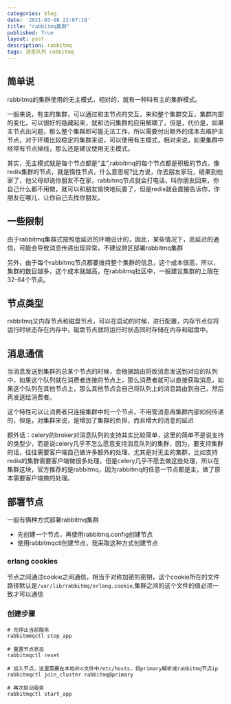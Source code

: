 ```yaml
---
categories: blog
date: '2021-03-08 22:07:18'
title: "rabbitmq集群"
published: True
layout: post
description: rabbitmq
tags: 消息队列 rabbitmq
---
```


## 简单说

rabbitmq的集群使用的无主模式，相对的，就有一种叫有主的集群模式。

一般来说，有主的集群，可以通过和主节点的交互，来和整个集群交互，集群内部的变化，可以很好的隐藏起来，就和访问集群的应用解耦了，但是，代价是，如果主节点出问题，那么整个集群即可能无法工作，所以需要付出额外的成本去维护主节点，对于环境比较稳定的集群来说，可以使用有主模式，相对来说，如果集群中经常有节点掉线，那么还是建议使用无主模式。

其实，无主模式就是每个节点都是“主”,rabbitmq的每个节点都是积极的节点，像redis集群的节点，就是惰性节点，什么意思呢?比方说，你去朋友家玩，结果到他家了，他父母却说你朋友不在家，rabbitmq节点就会打电话，叫你朋友回来，你自己什么都不用做，就可以和朋友愉快地玩耍了，但是redis就会直接告诉你，你朋友在哪儿，让你自己去找你朋友。

## 一些限制

由于rabbitmq集群式按照低延迟的环境设计的，因此，某些情况下，高延迟的通信，可能会导致消息传递出现异常，不建议跨区部署rabbitmq集群

另外，由于每个rabbitmq节点都要维持整个集群的信息，这个成本很高，所以，集群的数目越多，这个成本就越高，在rabbitmq社区中，一般建议集群的上限在32-64个节点。

## 节点类型

rabbitmq又内存节点和磁盘节点，可以在启动的时候，进行配置，内存节点仅将运行时状态存在内存中，磁盘节点就将运行时状态同时存储在内存和磁盘中。

## 消息通信

当消息发送到集群的总某个节点的时候，会根据路由将改消息发送到对应的队列中，如果这个队列就在消费者连接的节点上，那么消费者就可以直接获取消息，如果这个队列在其他节点上，那么其他节点会自己将队列上的消息路由到自己，然后再发送给消费者。

这个特性可以让消费者只连接集群中的一个节点，不用管消息再集群内部如何传递的，但是，对集群来说，是增加了集群的负担，而且增大的消息的延迟

题外话：celery的broker对消息队列的支持其实比较简单，这里的简单不是说支持的类型少，而是说celery几乎不怎么愿意支持消息队列的集群，因为，要支持集群的话，往往需要客户端自己做许多额外的处理，尤其是对无主的集群，比如支持redis的集群需要客户端做很多处理，但是celery几乎不愿去做这些处理，所以在集群这块，官方推荐的是rabbitmq，因为rabbitmq的任意一节点都是主，做了原本需要客户端做的处理。

## 部署节点

一般有俩种方式部署rabbitmq集群

- 先创建一个节点，再使用rabbitmq.config创建节点
- 使用rabbitmqctl创建节点，我采取这种方式创建节点

### erlang cookies

节点之间通过cookie之间通信，相当于对称加密的密钥，这个cookie所在的文件路径默认是`/var/lib/rabbitmq/erlang.cookie`,集群之间的这个文件的值必须一致才可以通信

### 创建步骤

```
# 先停止当前服务
rabbitmmqctl stop_app

# 重置节点状态
rabbitmqctl reset

# 加入节点，这里需要在本地dns文件中/etc/hosts，将primary解析成rabbitmq节点ip
rabbitmqctl join_cluster rabbitmq@primary

# 再次启动服务
rabbitmqctl start_app
```


